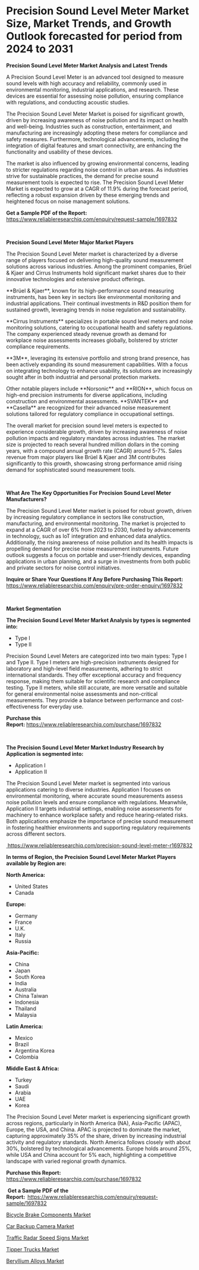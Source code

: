 <p><h1>Precision Sound Level Meter Market Size, Market Trends, and Growth Outlook forecasted for period from 2024 to 2031</h1></p><p><strong>Precision Sound Level Meter Market Analysis and Latest Trends</strong></p>
<p><p>A Precision Sound Level Meter is an advanced tool designed to measure sound levels with high accuracy and reliability, commonly used in environmental monitoring, industrial applications, and research. These devices are essential for assessing noise pollution, ensuring compliance with regulations, and conducting acoustic studies.</p><p>The Precision Sound Level Meter Market is poised for significant growth, driven by increasing awareness of noise pollution and its impact on health and well-being. Industries such as construction, entertainment, and manufacturing are increasingly adopting these meters for compliance and safety measures. Furthermore, technological advancements, including the integration of digital features and smart connectivity, are enhancing the functionality and usability of these devices.</p><p>The market is also influenced by growing environmental concerns, leading to stricter regulations regarding noise control in urban areas. As industries strive for sustainable practices, the demand for precise sound measurement tools is expected to rise. The Precision Sound Level Meter Market is expected to grow at a CAGR of 11.9% during the forecast period, reflecting a robust expansion driven by these emerging trends and heightened focus on noise management solutions.</p></p>
<p><strong>Get a Sample PDF of the Report:&nbsp;</strong> <a href="https://www.reliableresearchiq.com/enquiry/request-sample/1697832?utm_campaign=114&utm_medium=2&utm_source=Github&utm_content=ia&utm_term=03102024&utm_id=precision-sound-level-meter">https://www.reliableresearchiq.com/enquiry/request-sample/1697832</a></p>
<p>&nbsp;</p>
<p><strong>Precision Sound Level Meter Major Market Players</strong></p>
<p><p>The Precision Sound Level Meter market is characterized by a diverse range of players focused on delivering high-quality sound measurement solutions across various industries. Among the prominent companies, Brüel & Kjaer and Cirrus Instruments hold significant market shares due to their innovative technologies and extensive product offerings.</p><p>**Brüel & Kjaer**, known for its high-performance sound measuring instruments, has been key in sectors like environmental monitoring and industrial applications. Their continual investments in R&D position them for sustained growth, leveraging trends in noise regulation and sustainability.</p><p>**Cirrus Instruments** specializes in portable sound level meters and noise monitoring solutions, catering to occupational health and safety regulations. The company experienced steady revenue growth as demand for workplace noise assessments increases globally, bolstered by stricter compliance requirements.</p><p>**3M**, leveraging its extensive portfolio and strong brand presence, has been actively expanding its sound measurement capabilities. With a focus on integrating technology to enhance usability, its solutions are increasingly sought after in both industrial and personal protection markets.</p><p>Other notable players include **Norsonic** and **RION**, which focus on high-end precision instruments for diverse applications, including construction and environmental assessments. **SVANTEK** and **Casella** are recognized for their advanced noise measurement solutions tailored for regulatory compliance in occupational settings.</p><p>The overall market for precision sound level meters is expected to experience considerable growth, driven by increasing awareness of noise pollution impacts and regulatory mandates across industries. The market size is projected to reach several hundred million dollars in the coming years, with a compound annual growth rate (CAGR) around 5-7%. Sales revenue from major players like Brüel & Kjaer and 3M contributes significantly to this growth, showcasing strong performance amid rising demand for sophisticated sound measurement tools.</p></p>
<p>&nbsp;</p>
<p><strong>What Are The Key Opportunities For Precision Sound Level Meter Manufacturers?</strong></p>
<p><p>The Precision Sound Level Meter market is poised for robust growth, driven by increasing regulatory compliance in sectors like construction, manufacturing, and environmental monitoring. The market is projected to expand at a CAGR of over 6% from 2023 to 2030, fueled by advancements in technology, such as IoT integration and enhanced data analytics. Additionally, the rising awareness of noise pollution and its health impacts is propelling demand for precise noise measurement instruments. Future outlook suggests a focus on portable and user-friendly devices, expanding applications in urban planning, and a surge in investments from both public and private sectors for noise control initiatives.</p></p>
<p><strong>Inquire or Share Your Questions If Any Before Purchasing This Report:</strong> <a href="https://www.reliableresearchiq.com/enquiry/pre-order-enquiry/1697832?utm_campaign=114&utm_medium=2&utm_source=Github&utm_content=ia&utm_term=03102024&utm_id=precision-sound-level-meter">https://www.reliableresearchiq.com/enquiry/pre-order-enquiry/1697832</a></p>
<p>&nbsp;</p>
<p><strong>Market Segmentation</strong></p>
<p><strong>The Precision Sound Level Meter Market Analysis by types is segmented into:</strong></p>
<p><ul><li>Type I</li><li>Type II</li></ul></p>
<p><p>Precision Sound Level Meters are categorized into two main types: Type I and Type II. Type I meters are high-precision instruments designed for laboratory and high-level field measurements, adhering to strict international standards. They offer exceptional accuracy and frequency response, making them suitable for scientific research and compliance testing. Type II meters, while still accurate, are more versatile and suitable for general environmental noise assessments and non-critical measurements. They provide a balance between performance and cost-effectiveness for everyday use.</p></p>
<p><strong>Purchase this Report:&nbsp;</strong><a href="https://www.reliableresearchiq.com/purchase/1697832?utm_campaign=114&utm_medium=2&utm_source=Github&utm_content=ia&utm_term=03102024&utm_id=precision-sound-level-meter">https://www.reliableresearchiq.com/purchase/1697832</a></p>
<p>&nbsp;</p>
<p><strong>The Precision Sound Level Meter Market Industry Research by Application is segmented into:</strong></p>
<p><ul><li>Application I</li><li>Application II</li></ul></p>
<p><p>The Precision Sound Level Meter market is segmented into various applications catering to diverse industries. Application I focuses on environmental monitoring, where accurate sound measurements assess noise pollution levels and ensure compliance with regulations. Meanwhile, Application II targets industrial settings, enabling noise assessments for machinery to enhance workplace safety and reduce hearing-related risks. Both applications emphasize the importance of precise sound measurement in fostering healthier environments and supporting regulatory requirements across different sectors.</p></p>
<p><a href="https://www.reliableresearchiq.com/precision-sound-level-meter-r1697832?utm_campaign=114&utm_medium=2&utm_source=Github&utm_content=ia&utm_term=03102024&utm_id=precision-sound-level-meter">&nbsp;https://www.reliableresearchiq.com/precision-sound-level-meter-r1697832</a></p>
<p><strong>In terms of Region, the Precision Sound Level Meter Market Players available by Region are:</strong></p>
<p>
    <p> <strong> North America: </strong>
        <ul>
            <li>United States</li>
            <li>Canada</li>
        </ul>
        </p> 
    <p> <strong> Europe: </strong>
        <ul>
            <li>Germany</li>
            <li>France</li>
            <li>U.K.</li>
            <li>Italy</li>
            <li>Russia</li>
        </ul>
        </p> 
    <p> <strong> Asia-Pacific: </strong>
        <ul>
            <li>China</li>
            <li>Japan</li>
            <li>South Korea</li>
            <li>India</li>
            <li>Australia</li>
            <li>China Taiwan</li>
            <li>Indonesia</li>
            <li>Thailand</li>
            <li>Malaysia</li>
        </ul>
        </p> 
    <p> <strong> Latin America: </strong>
        <ul>
            <li>Mexico</li>
            <li>Brazil</li>
            <li>Argentina Korea</li>
            <li>Colombia</li>
        </ul>
        </p> 
    <p> <strong> Middle East & Africa: </strong>
        <ul>
            <li>Turkey</li>
            <li>Saudi</li>
            <li>Arabia</li>
            <li>UAE</li>
            <li>Korea</li>
        </ul>
    </p>
    </p>
<p><p>The Precision Sound Level Meter market is experiencing significant growth across regions, particularly in North America (NA), Asia-Pacific (APAC), Europe, the USA, and China. APAC is projected to dominate the market, capturing approximately 35% of the share, driven by increasing industrial activity and regulatory standards. North America follows closely with about 30%, bolstered by technological advancements. Europe holds around 25%, while USA and China account for 5% each, highlighting a competitive landscape with varied regional growth dynamics.</p></p>
<p><strong>Purchase this Report: </strong><a href="https://www.reliableresearchiq.com/purchase/1697832?utm_campaign=114&utm_medium=2&utm_source=Github&utm_content=ia&utm_term=03102024&utm_id=precision-sound-level-meter">https://www.reliableresearchiq.com/purchase/1697832</a></p>
<p>&nbsp;<strong>Get a Sample PDF of the Report:&nbsp;&nbsp;</strong><a href="https://www.reliableresearchiq.com/enquiry/request-sample/1697832?utm_campaign=114&utm_medium=2&utm_source=Github&utm_content=ia&utm_term=03102024&utm_id=precision-sound-level-meter">https://www.reliableresearchiq.com/enquiry/request-sample/1697832</a></p>
<p><strong></strong></p>
<p><p><a href="https://www.linkedin.com/pulse/bicycle-brake-components-market-size-growing-cagr-13-report-mydoe?utm_campaign=114&utm_medium=2&utm_source=Github&utm_content=ia&utm_term=03102024&utm_id=precision-sound-level-meter">Bicycle Brake Components Market</a></p><p><a href="https://www.linkedin.com/pulse/insights-car-backup-camera-market-size-which-expanding-142-nzmac?utm_campaign=114&utm_medium=2&utm_source=Github&utm_content=ia&utm_term=03102024&utm_id=precision-sound-level-meter">Car Backup Camera Market</a></p><p><a href="https://www.linkedin.com/pulse/regional-adaptations-global-traffic-radar-speed-signs-market-bjfve?utm_campaign=114&utm_medium=2&utm_source=Github&utm_content=ia&utm_term=03102024&utm_id=precision-sound-level-meter">Traffic Radar Speed Signs Market</a></p><p><a href="https://www.linkedin.com/pulse/global-tipper-trucks-market-projected-grow-cagr-51-forcasted-ojnpe?utm_campaign=114&utm_medium=2&utm_source=Github&utm_content=ia&utm_term=03102024&utm_id=precision-sound-level-meter">Tipper Trucks Market</a></p><p><a href="https://www.linkedin.com/pulse/strategic-market-insights-global-beryllium-alloys-2024--pekuf?utm_campaign=114&utm_medium=2&utm_source=Github&utm_content=ia&utm_term=03102024&utm_id=precision-sound-level-meter">Beryllium Alloys Market</a></p></p>